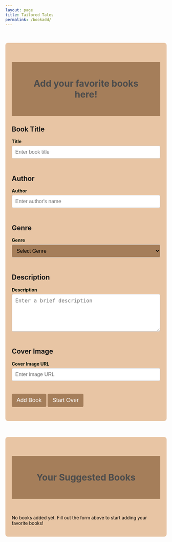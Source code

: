 ```yaml
---
layout: page
title: Tailored Tales
permalink: /bookadd/
---
```

<style>
    .container {
        max-width: 600px;
        margin: 50px auto;
        padding: 20px;
        background-color: #E8C5A4;
        border-radius: 8px;
    }

    h1 {
        background: #a57e5a;
        padding: 50px;
        font-size: 2em;
        text-align: center;
        color: #4C4C4C;
    }

    .container > h2 {
        margin: 20px 0 10px;
        font-size: 1.5em;
        color: #4C4C4C !important;
    }

    h3 {
        color: #E8C5A4;

    }

    label {
        display: block;
        margin-bottom: 5px;
        font-weight: bold;
        color: black;
        color: #0d160b;
    }

    input, textarea, select {
        width: 100%;
        padding: 10px;
        margin-bottom: 20px;
        border: 1px solid #ccc;
        border-radius: 4px;
        font-size: 16px;
    }
    
    select {
        background-color: #a57e5a;

    }

    button {
        padding: 10px 15px;
        font-size: 18px;
        margin: 10px 0;
        border: none;
        color: white;
        background-color: #a57e5a;
        border-radius: 4px;
        cursor: pointer;
    }

    button:hover {
        background-color: #500A0A;
        transition: 0.3s;
    }

    .start_over {
        margin-top: 20px;
        color: white;
        border: none;
        padding: 10px 15px;
        cursor: pointer;
        border-radius: 4px;
    }

    .start_over:hover {
        background-color: #500A0A;
        transition: 0.3s;
    }

    /* Styling for Book List */
    #book-list-content {
        display: flex;
        flex-wrap: wrap;
        gap: 20px;
        justify-content: center;
    }

    .book {
    background-color: #a57e5a;
    padding: 15px;
    border: 1px solid #ccc;
    border-radius: 8px;
    max-width: 200px;
    box-shadow: 0 4px 8px rgba(0, 0, 0, 0.1);
    text-align: center;
    color: #faebd8;
    }

    .book h2 {
        color: #E8C5A4;
        font-size: 1.2em;
        margin-bottom: 10px;
    }

    .book p {
        color: #E8C5A4;
        margin: 5px 0;
        font-size: 0.9em;
    }

    .book img {
        max-width: 100px;
        height: auto;
        margin: 10px auto;
        display: block;
        border-radius: 4px;
    }
</style>

<div class="container">
<h1>Add your favorite books here!</h1>
<form id="book-form">
    <div>
        <h2>Book Title</h2>
        <label for="title">Title</label>
        <input type="text" id="title" name="title" placeholder="Enter book title" required>
        <h2>Author</h2>
        <label for="author">Author</label>
        <input type="text" id="author" name="author" placeholder="Enter author's name" required>
        <h2>Genre</h2>
        <label for="genre">Genre</label>
        <select id="genre" name="genre" required>
            <option value="">Select Genre</option>
            <option value="Classics">Classics</option>
            <option value="Fantasy">Fantasy</option>
            <option value="Nonfiction">Nonfiction</option>
            <option value="Historical Fiction">Historical Fiction</option>
            <option value="Suspense/Thriller">Suspense/Thriller</option>
            <option value="Romance">Romance</option>
            <option value="Dystopian">Dystopian</option>
            <option value="Mystery">Mystery</option>
        </select>
        <h2>Description</h2>
        <label for="description">Description</label>
        <textarea id="description" name="description" rows="5" placeholder="Enter a brief description" required></textarea>
        <h2>Cover Image</h2>
        <label for="cover_image_url">Cover Image URL</label>
        <input type="url" id="cover_image_url" name="cover_image_url" placeholder="Enter image URL" required>
        <button type="submit">Add Book</button>
        <button type="reset" class="start_over">Start Over</button>
    </div>
</form>
</div>

<div id="book-list" class="container">
    <h1>Your Suggested Books</h1>
    <br>
    <div id="book-list-content">
        <p style="color: #000000">No books added yet. Fill out the form above to start adding your favorite books!</p>
    </div>
</div>


<script type="module">
    import { pythonURI, fetchOptions } from '{{ site.baseurl }}/assets/js/api/config.js';

    document.getElementById('book-form').addEventListener('submit', async function(event) {
        event.preventDefault();

        const title = document.getElementById('title').value;
        const author = document.getElementById('author').value;
        const genre = document.getElementById('genre').value;
        const description = document.getElementById('description').value;
        const coverImageUrl = document.getElementById('cover_image_url').value;

        const bookData = {
            title: title,
            author: author,
            genre: genre,
            description: description,
            cover_image_url: coverImageUrl
        };
        //nonfunctional code below
        try {
            const response = await fetch(`${pythonURI}/api/library`, {
                ...fetchOptions,
                method: 'POST',
                headers: {
                    'Content-Type': 'application/json'
                },
                body: JSON.stringify(bookData)
            });

            if (!response.ok) {
                throw new Error('Failed to add book to books: ' + response.statusText);
            }

            const result = await response.json();
            console.log("Book added to books successfully")
            document.getElementById('book-form').reset();
            fetchBooks();  // Refresh book list
        } catch (error) {
            console.error('Error adding book to books:', error);
        };

        try {
            const response = await fetch(`${pythonURI}/api/suggest`, {  // Use /api/suggest endpoint
                ...fetchOptions,
                method: 'POST',
                headers: {
                    'Content-Type': 'application/json'
                },
                body: JSON.stringify(bookData)
            });

            if (!response.ok) {
                throw new Error('Failed to add book to suggestions: ' + response.statusText);
            }

            const result = await response.json();
            console.log("Book added to suggestions successfully")
            alert('Book added successfully!');
            document.getElementById('book-form').reset();
            fetchBooks();  // Refresh book list
        } catch (error) {
            console.error('Error adding book to suggestions:', error);
            alert('Error adding book to suggestions: ' + error.message);
        }
    });

    async function fetchRandomBook() {
        try {
            const response = await fetch(`${pythonURI}/api/suggest/random`);  // Use /api/suggest/random for GET
            if (!response.ok) {
                throw new Error('Failed to fetch random book: ' + response.statusText);
            }
            const book = await response.json();
            console.log(book);
        } catch (error) {
            console.error('Error fetching random book:', error);
        }
    }

    fetchRandomBook();

    // create list at bottom
    async function fetchBooks() {
        try {
            const response = await fetch(new URL(`${pythonURI}/api/suggest/book`), fetchOptions); // Fetch all suggested books
            if (!response.ok) {
                throw new Error('Failed to fetch books: ' + response.statusText);
            }

        const books = await response.json();

        const bookList = document.getElementById('book-list-content');
        if (books.length === 0) {
            bookList.innerHTML = '<p style="color: #000000">No books added yet. Fill out the form above to start adding your favorite books!</p>';
            return;
        }

        // Render books
        bookList.innerHTML = books
    .map(
        book => `
        <div class="book">
            <h3>${book.title}</h3>
            <p><strong>Author:</strong> ${book.author}</p>
            <p><strong>Description:</strong> ${book.description}</p>
            <img src="${book.cover_image_url}" alt="Cover image of ${book.title}">
        </div>
    `
    )
    .join('');

    } catch (error) {
        console.error('Error fetching books:', error);
    }
}

document.addEventListener('DOMContentLoaded', () => {
    fetchBooks();
});

</script>